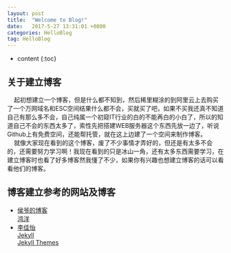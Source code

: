 ```yaml
---
layout: post
title:  "Welcome to Blog!"
date:   2017-5-27 13:31:01 +0800
categories: HelloBlog
tag: HelloBlog
---
```


* content
{:toc}




关于建立博客
---------------------------
&nbsp;&nbsp;&nbsp;&nbsp;起初想建立一个博客，但是什么都不知到，然后稀里糊涂的到阿里云上去购买了一个万网域名和ESC空间结果什么都不会，买就买了吧，如果不买我还真不知道自己有那么多不会，自己纯属一个初窥IT行业的白的不能再白的小白了，所以的知道自己不会的东西太多了，索性先把搭建WEB服务器这个东西先放一边了，听说Github上有免费空间，还能帮托管，就在这上边建了一个空间来制作博客。<br>
&nbsp;&nbsp;&nbsp;&nbsp;就像大家现在看到的这个博客，废了不少事情才弄好的，但还是有太多不会的，还需要努力学习啊！我现在看到的只是冰山一角，还有太多东西需要学习，在建立博客时也看了好多博客然我懂了不少，如果你有兴趣也想建立博客的话可以看看他们的博客。

博客建立参考的网站及博客
---------------------------
+ [侯爷的博客](http://www.houye.xyz/)<br>
[鸿洋](http://blog.csdn.net/lmj623565791/article/details/51319147)<br>
+ [李佳怡](http://www.cnblogs.com/lijiayi/p/githubpages.html)<br>
[Jekyll](http://jekyll.com.cn/)<br>
[Jekyll Themes](http://jekyllthemes.org/)
